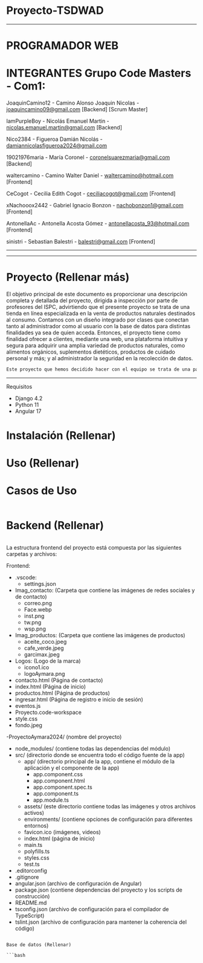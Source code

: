 # Proyecto-TSDWAD

---------

# PROGRAMADOR WEB

# INTEGRANTES Grupo Code Masters - Com1:

JoaquinCamino12 - Camino Alonso Joaquin Nicolas - joaquincamino09@gmail.com [Backend] [Scrum Master]

IamPurpleBoy - Nicolás Emanuel Martin - nicolas.emanuel.martin@gmail.com [Backend]

Nico2384 - Figueroa Damián Nicolás - damiannicolasfigueroa2024@gmail.com 

19021976maria - María Coronel - coronelsuarezmaria@gmail.com [Backend]

waltercamino - Camino Walter Daniel - waltercamino@hotmail.com [Frontend]

CeCogot - Cecilia Edith Cogot - ceciliacogot@gmail.com [Frontend]

xNachooox2442 - Gabriel Ignacio Bonzon - nachobonzon1@gmail.com [Frontend]

AntonellaAc - Antonella Acosta Gómez - antonellacosta_93@hotmail.com [Frontend]

sinistri - Sebastian Balestri - balestri@gmail.com [Frontend]

-----
-----

# Proyecto (Rellenar más)

El objetivo principal de este documento es proporcionar una descripción completa y detallada del proyecto, dirigida a inspección por parte de profesores del ISPC, advirtiendo que el presente proyecto se trata de una tienda en línea especializada en la venta de productos naturales destinados al consumo. Contamos con un diseño integrado por clases que conectan tanto al administrador como al usuario con la base de datos para distintas finalidades ya sea de quien acceda. Entonces, el proyecto tiene como finalidad ofrecer a clientes, mediante una web, una plataforma intuitiva y segura para adquirir una amplia variedad de productos naturales, como alimentos orgánicos, suplementos dietéticos, productos de cuidado personal y más; y al administrador la seguridad en la recolección de datos.
```bash
Este proyecto que hemos decidido hacer con el equipo se trata de una pagina web, la cual es una tienda virtual de la dietetica llamada Aymara. Este proyecto ha sido realizado con Python y Django en la parte backend, y Html, Css, Bootstrap, Javascript y Angular en la parte del frontend.
```
-----
Requisitos

* Django 4.2
* Python 11
* Angular 17

# Instalación (Rellenar)

# Uso (Rellenar)

# Casos de Uso
```bash


```

# Backend (Rellenar)
```bash

```

La estructura frontend del proyecto está compuesta por las siguientes carpetas y archivos:

Frontend:
- .vscode:
  - settings.json
- Imag_contacto: (Carpeta que contiene las imágenes de redes sociales y de contacto)
  - correo.png
  - Face.webp
  - inst.png
  - tw.png
  - wsp.png
- Imag_productos: (Carpeta que contiene las imágenes de productos)
  - aceite_coco.jpeg
  - cafe_verde.jpeg
  - garcimax.jpeg
- Logos: (Logo de la marca)
  - icono1.ico
  - logoAymara.png
- contacto.html (Página de contacto)
- index.html (Página de inicio)
- productos.html (Página de productos)
- ingresar.html (Página de registro e inicio de sesión)
- eventos.js
- Proyecto.code-workspace
- style.css
- fondo.jpeg

-ProyectoAymara2024/ (nombre del proyecto)

- node_modules/ (contiene todas las dependencias del módulo)
- src/ (directorio donde se encuentra todo el código fuente de la app)
  - app/ (directorio principal de la app, contiene el módulo de la aplicación y el componente de la app)
    - app.component.css
    - app.component.html
    - app.component.spec.ts
    - app.component.ts
    - app.module.ts
  - assets/ (este directorio contiene todas las imágenes y otros archivos activos)
  - environments/ (contiene opciones de configuración para diferentes entornos)
  - favicon.ico (imágenes, videos)
  - index.html (página de inicio)
  - main.ts
  - polyfills.ts
  - styles.css
  - test.ts
- .editorconfig
- .gitignore
- angular.json (archivo de configuración de Angular)
- package.json (contiene dependencias del proyecto y los scripts de construcción)
- README.md
- tsconfig.json (archivo de configuración para el compilador de TypeScript)
- tslint.json (archivo de configuración para mantener la coherencia del código)
```

Base de datos (Rellenar)

```bash

```





